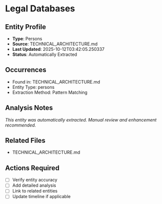 # Legal Databases

## Entity Profile
- **Type**: Persons
- **Source**: TECHNICAL_ARCHITECTURE.md
- **Last Updated**: 2025-10-12T03:42:05.250337
- **Status**: Automatically Extracted

## Occurrences
- Found in: TECHNICAL_ARCHITECTURE.md
- Entity Type: persons
- Extraction Method: Pattern Matching

## Analysis Notes
*This entity was automatically extracted. Manual review and enhancement recommended.*

## Related Files
- TECHNICAL_ARCHITECTURE.md

## Actions Required
- [ ] Verify entity accuracy
- [ ] Add detailed analysis
- [ ] Link to related entities
- [ ] Update timeline if applicable
